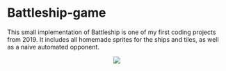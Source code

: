 # Battleship-game
This small implementation of Battleship is one of my first coding projects from 2019. It includes all homemade sprites for the ships and tiles, as well as a naive automated opponent.

<p align="center">
  <img src="(https://user-images.githubusercontent.com/56118785/217640078-7c4d3cba-8fee-4fc1-a43a-5719ea192512.gif)">
</p>





